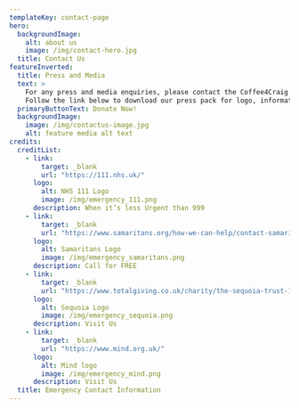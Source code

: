 ```yaml
---
templateKey: contact-page
hero:
  backgroundImage:
    alt: about us
    image: /img/contact-hero.jpg
  title: Contact Us
featureInverted:
  title: Press and Media
  text: >
    For any press and media enquiries, please contact the Coffee4Craig press team on XXXX XXXX XXX or alternatively email email@emailaddress.com.
    Follow the link below to download our press pack for logo, information and photos.
  primaryButtonText: Donate Now!
  backgroundImage:
    image: /img/contactus-image.jpg
    alt: feature media alt text
credits:
  creditList:
    - link:
        target: _blank
        url: "https://111.nhs.uk/"
      logo:
        alt: NHS 111 Logo
        image: /img/emergency_111.png
      description: When it’s less Urgent than 999
    - link:
        target: _blank
        url: "https://www.samaritans.org/how-we-can-help/contact-samaritan/"
      logo:
        alt: Samaritans Logo
        image: /img/emergency_samaritans.png
      description: Call for FREE
    - link:
        target: _blank
        url: "https://www.totalgiving.co.uk/charity/the-sequoia-trust-1163457"
      logo:
        alt: Sequoia Logo
        image: /img/emergency_sequoia.png
      description: Visit Us
    - link:
        target: _blank
        url: "https://www.mind.org.uk/"
      logo:
        alt: Mind logo
        image: /img/emergency_mind.png
      description: Visit Us
  title: Emergency Contact Information
---
```

